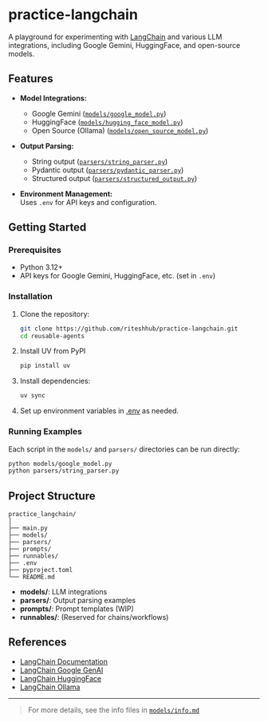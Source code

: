# practice-langchain

A playground for experimenting with [LangChain](https://python.langchain.com/) and various LLM integrations, including Google Gemini, HuggingFace, and open-source models.

## Features

- **Model Integrations:**  
  - Google Gemini ([`models/google_model.py`](models/google_model.py))
  - HuggingFace ([`models/hugging_face_model.py`](models/hugging_face_model.py))
  - Open Source (Ollama) ([`models/open_source_model.py`](models/open_source_model.py))

- **Output Parsing:**  
  - String output ([`parsers/string_parser.py`](parsers/string_parser.py))
  - Pydantic output ([`parsers/pydantic_parser.py`](parsers/pydantic_parser.py))
  - Structured output ([`parsers/structured_output.py`](parsers/structured_output.py))

- **Environment Management:**  
  Uses `.env` for API keys and configuration.

## Getting Started

### Prerequisites

- Python 3.12+
- API keys for Google Gemini, HuggingFace, etc. (set in `.env`)

### Installation

1. Clone the repository:
    ```sh
    git clone https://github.com/riteshhub/practice-langchain.git
    cd reusable-agents
    ```
2. Install UV from PyPI
    ```sh
    pip install uv
    ```
3. Install dependencies:
    ```sh
    uv sync
    ```

4. Set up environment variables in [.env](http://_vscodecontentref_/13) as needed.


### Running Examples

Each script in the `models/` and `parsers/` directories can be run directly:

```sh
python models/google_model.py
python parsers/string_parser.py
```

## Project Structure

```
practice_langchain/
│
├── main.py
├── models/
├── parsers/
├── prompts/
├── runnables/
├── .env
├── pyproject.toml
└── README.md
```

- **models/**: LLM integrations
- **parsers/**: Output parsing examples
- **prompts/**: Prompt templates (WIP)
- **runnables/**: (Reserved for chains/workflows)

## References

- [LangChain Documentation](https://python.langchain.com/)
- [LangChain Google GenAI](https://python.langchain.com/docs/integrations/chat/google_genai)
- [LangChain HuggingFace](https://python.langchain.com/docs/integrations/chat/huggingface)
- [LangChain Ollama](https://python.langchain.com/docs/integrations/chat/ollama)

---

> For more details, see the info files in [`models/info.md`](models/info.md)
